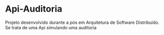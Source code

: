 # Api-Auditoria
Projeto desenvolvido durante a pós em Arquitetura de Software Distribuído. Se trata de uma Api simulando uma auditoria
